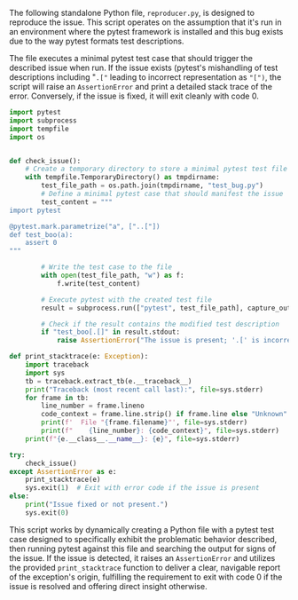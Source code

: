 The following standalone Python file, `reproducer.py`, is designed to reproduce the issue. This script operates on the assumption that it's run in an environment where the pytest framework is installed and this bug exists due to the way pytest formats test descriptions.

The file executes a minimal pytest test case that should trigger the described issue when run. If the issue exists (pytest's mishandling of test descriptions including "`.["` leading to incorrect representation as `"[")`, the script will raise an `AssertionError` and print a detailed stack trace of the error. Conversely, if the issue is fixed, it will exit cleanly with code 0.

```python
import pytest
import subprocess
import tempfile
import os


def check_issue():
    # Create a temporary directory to store a minimal pytest test file
    with tempfile.TemporaryDirectory() as tmpdirname:
        test_file_path = os.path.join(tmpdirname, "test_bug.py")
        # Define a minimal pytest case that should manifest the issue
        test_content = """
import pytest

@pytest.mark.parametrize("a", ["..["])
def test_boo(a):
    assert 0
"""

        # Write the test case to the file
        with open(test_file_path, "w") as f:
            f.write(test_content)

        # Execute pytest with the created test file
        result = subprocess.run(["pytest", test_file_path], capture_output=True, text=True)

        # Check if the result contains the modified test description
        if "test_boo[.[]" in result.stdout:
            raise AssertionError("The issue is present; '.[' is incorrectly replaced with '[' in the test description.")

def print_stacktrace(e: Exception):
    import traceback
    import sys
    tb = traceback.extract_tb(e.__traceback__)
    print("Traceback (most recent call last):", file=sys.stderr)
    for frame in tb:
        line_number = frame.lineno
        code_context = frame.line.strip() if frame.line else "Unknown"
        print(f'  File "{frame.filename}"', file=sys.stderr)
        print(f"    {line_number}: {code_context}", file=sys.stderr)
    print(f"{e.__class__.__name__}: {e}", file=sys.stderr)

try:
    check_issue()
except AssertionError as e:
    print_stacktrace(e)
    sys.exit(1)  # Exit with error code if the issue is present
else:
    print("Issue fixed or not present.")
    sys.exit(0)
```

This script works by dynamically creating a Python file with a pytest test case designed to specifically exhibit the problematic behavior described, then running pytest against this file and searching the output for signs of the issue. If the issue is detected, it raises an `AssertionError` and utilizes the provided `print_stacktrace` function to deliver a clear, navigable report of the exception's origin, fulfilling the requirement to exit with code 0 if the issue is resolved and offering direct insight otherwise.